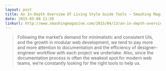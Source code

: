 ```yaml
---
layout: post
title: An In-Depth Overview Of Living Style Guide Tools – Smashing Magazine
date: 2015-05-08 11:59
linkurl: http://www.smashingmagazine.com/2015/04/13/an-in-depth-overview-of-living-style-guide-tools/
---
```


> Following the market’s demand for minimalistic and consistent UIs, and the growth in modular web development, we tend to pay more and more attention to documentation and the efficiency of designer–engineer workflow with each project we undertake. Also, since the documentation process is often the weakest spot for modern web teams, we’re constantly looking for the right tools to help us.

